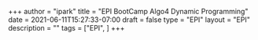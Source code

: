 +++
author = "ipark"
title = "EPI BootCamp Algo4 Dynamic Programming"
date =  2021-06-11T15:27:33-07:00
draft =  false
type = "EPI"
layout = "EPI"
description = ""
tags = ["EPI", 
]
+++


